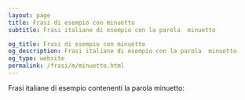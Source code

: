 ```yaml
---
layout: page
title: Frasi di esempio con minuetto 
subtitle: Frasi italiane di esempio con la parola  minuetto

og_title: Frasi di esempio con minuetto 
og_description: Frasi italiane di esempio con la parola  minuetto
og_type: website
permalink: /frasi/m/minuetto.html
---
```


Frasi italiane di esempio contenenti la parola minuetto:


